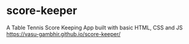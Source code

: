 # score-keeper
A Table Tennis Score Keeping App built with basic HTML, CSS and JS
https://vasu-gambhir.github.io/score-keeper/

